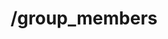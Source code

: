 ---
title: /group_members
position_number: 3.6
type: get
desc: Query members of group
auth_type: API Key

auths:
  - key: GoChat-Token
    value: 433578ab-84c2-4e02-4656-de55a8097c9f
    desc:

params:
  - key: id
    value:
    desc: primary key of group
  - key: uuid
    value:
    desc: uuid of group
  - key: name
    value:
    desc: name of group

content_markdown: |-
  The priority order of parameter matching is: **id** > **uuid** > **name** .
  {: .info}
  
  If no parameter is matched, error querying.
  {: .error}

l_code_blocks:
  - code: |-
      curl --location --request GET 'localhost:1213/v1/group_members?id=&uuid=&name=' \
      --header 'GoChat-Token: 433578ab-84c2-4e02-4656-de55a8097c9f'
    title: cURL
    language: bash
  - code: |-
      var settings = {
        "url": "localhost:1213/v1/group_members?id=&uuid=&name=",
        "method": "GET",
        "timeout": 0,
        "headers": {
          "GoChat-Token": "433578ab-84c2-4e02-4656-de55a8097c9f"
        },
      };
      
      $.ajax(settings).done(function (response) {
        console.log(response);
      });
    title: jQuery
    language: javascript

r_code_blocks:
  - code: |-
      [
            {
                "id": 1,
                "uuid": "bb16ab21-6968-4182-4902-da0e04416619",
                "name": "root",
                "password": "fa585d89c851dd338a70dcf535aa",
                "max_role": 2,
                "created_at": "2021-09-12T17:36:30.4119796+08:00"
            },
            {
                "id": 2,
                "uuid": "8b2af8ed-5b97-4abb-79b3-21a9d176a65e",
                "name": "admin",
                "password": "fa585d89c851dd338a70dcf535aa",
                "max_role": 2,
                "created_at": "2021-09-12T18:00:42.672102063+08:00"
            }
      ]
    title: Response
    language: json
  - code: |-
      {
          "error": "sql: no rows in result set"
      }
    title: Error
    language: json
---